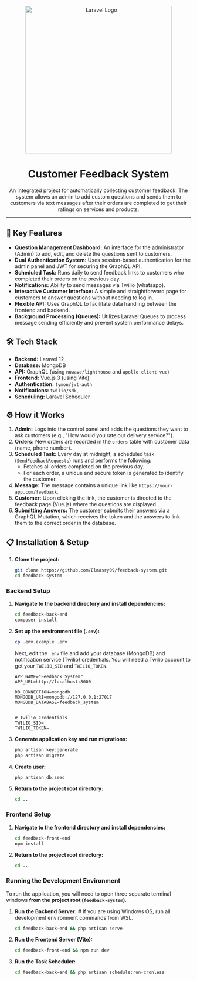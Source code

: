 <div align="center">
  <a href="https://laravel.com" target="_blank">
    <img src="https://raw.githubusercontent.com/laravel/art/master/logo-lockup/5%20SVG/2%20CMYK/1%20Full%20Color/laravel-logolockup-cmyk-red.svg" width="400" alt="Laravel Logo">
  </a>
</div>

<h1 align="center">Customer Feedback System</h1>

<p align="center">
An integrated project for automatically collecting customer feedback. The system allows an admin to add custom questions and sends them to customers via text messages after their orders are completed to get their ratings on services and products.
</p>

---

## 🚀 Key Features

- **Question Management Dashboard:** An interface for the administrator (Admin) to add, edit, and delete the questions sent to customers.
- **Dual Authentication System:** Uses session-based authentication for the admin panel and JWT for securing the GraphQL API.
- **Scheduled Task:** Runs daily to send feedback links to customers who completed their orders on the previous day.
- **Notifications:** Ability to send messages via Twilio (whatsapp).
- **Interactive Customer Interface:** A simple and straightforward page for customers to answer questions without needing to log in.
- **Flexible API:** Uses GraphQL to facilitate data handling between the frontend and backend.
- **Background Processing (Queues):** Utilizes Laravel Queues to process message sending efficiently and prevent system performance delays.

## 🛠️ Tech Stack

- **Backend:** Laravel 12
- **Database:** MongoDB
- **API:** GraphQL (using `nuwave/lighthouse` and `apollo client vue`)
- **Frontend:** Vue.js 3 (using Vite)
- **Authentication:** `tymon/jwt-auth`
- **Notifications:** `twilio/sdk`,
- **Scheduling:** Laravel Scheduler

## ⚙️ How it Works

1.  **Admin:** Logs into the control panel and adds the questions they want to ask customers (e.g., "How would you rate our delivery service?").
2.  **Orders:** New orders are recorded in the `orders` table with customer data (name, phone number).
3.  **Scheduled Task:** Every day at midnight, a scheduled task (`SendFeedbackRequests`) runs and performs the following:
    - Fetches all orders completed on the previous day.
    - For each order, a unique and secure token is generated to identify the customer.
4.  **Message:** The message contains a unique link like `https://your-app.com/feedback`.
5.  **Customer:** Upon clicking the link, the customer is directed to the feedback page (Vue.js) where the questions are displayed.
6.  **Submitting Answers:** The customer submits their answers via a GraphQL Mutation, which receives the token and the answers to link them to the correct order in the database.

## 📋 Installation & Setup

1.  **Clone the project:**
    ```bash
    git clone https://github.com/Elmasry09/feedback-system.git
    cd feedback-system
    ```

### Backend Setup

1.  **Navigate to the backend directory and install dependencies:**

    ```bash
    cd feedback-back-end
    composer install
    ```

2.  **Set up the environment file (`.env`):**

    ```bash
    cp .env.example .env
    ```

    Next, edit the `.env` file and add your database (MongoDB) and notification service (Twilio) credentials. You will need a Twilio account to get your `TWILIO_SID` and `TWILIO_TOKEN`.

    ```dotenv
    APP_NAME="Feedback System"
    APP_URL=http://localhost:8000

    DB_CONNECTION=mongodb
    MONGODB_URI=mongodb://127.0.0.1:27017
    MONGODB_DATABASE=feedback_system


    # Twilio Credentials
    TWILIO_SID=
    TWILIO_TOKEN=
    ```

3.  **Generate application key and run migrations:**

    ```bash
    php artisan key:generate
    php artisan migrate
    ```

4.  **Create user:**

    ```bash
    php artisan db:seed
    ```

5.  **Return to the project root directory:**
    ```bash
    cd ..
    ```

### Frontend Setup

1.  **Navigate to the frontend directory and install dependencies:**

    ```bash
    cd feedback-front-end
    npm install
    ```

2.  **Return to the project root directory:**
    ```bash
    cd ..
    ```

### Running the Development Environment

To run the application, you will need to open three separate terminal windows **from the project root (`feedback-system`)**.

1.  **Run the Backend Server:** # If you are using Windows OS, run all development environment commands from WSL.

    ```bash
    cd feedback-back-end && php artisan serve
    ```

2.  **Run the Frontend Server (Vite):**

    ```bash
    cd feedback-front-end && npm run dev
    ```

3.  **Run the Task Scheduler:**
    ```bash
    cd feedback-back-end && php artisan schedule:run-cronless
    ```
